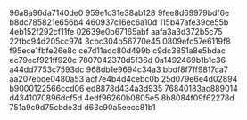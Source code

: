 96a8a96da7140de0
959e1c31e38ab128
9fee8d69979bdf6e
b8dc785821e656b4
460937c16ec6a10d
115b47afe39ce55b
4eb152f292cf11fe
02639e0b67165abf
aafa3a3d372b5c75
22fbc94d205cc974
3cbc304b56770e45
0809efc57e6119f8
f95ece1fbfe26e8c
ce7d11adc80d499b
c9dc3851a8e5bdac
ec79ecf921ff920c
7807042378d5f36d
0a1492469b1b1c36
a44dd7753c7593dc
968db1e9694c34a3
bbdf8f7ff9817ca7
aa207ebde0480a53
acf7e4b4d4cebc0b
25d079e6e4d02894
b9000122566ccd06
ed8878d434a3d935
76840183ac889014
d4341070896dcf5d
4edf96260b0805e5
8b8084f09f62278d
751a9c9d75cbde3d
d63c90a5eecc81b1
